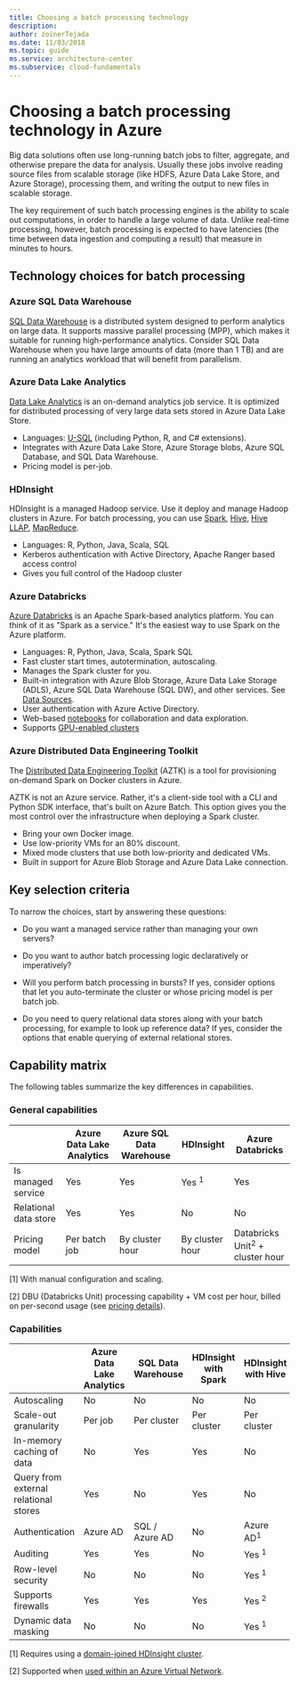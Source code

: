 ```yaml
---
title: Choosing a batch processing technology
description:
author: zoinerTejada
ms.date: 11/03/2018
ms.topic: guide
ms.service: architecture-center
ms.subservice: cloud-fundamentals
---
```


# Choosing a batch processing technology in Azure

Big data solutions often use long-running batch jobs to filter, aggregate, and otherwise prepare the data for analysis. Usually these jobs involve reading source files from scalable storage (like HDFS, Azure Data Lake Store, and Azure Storage), processing them, and writing the output to new files in scalable storage.

The key requirement of such batch processing engines is the ability to scale out computations, in order to handle a large volume of data. Unlike real-time processing, however, batch processing is expected to have latencies (the time between data ingestion and computing a result) that measure in minutes to hours.

## Technology choices for batch processing

### Azure SQL Data Warehouse

[SQL Data Warehouse](/azure/sql-data-warehouse/) is a distributed system designed to perform analytics on large data. It supports massive parallel processing (MPP), which makes it suitable for running high-performance analytics. Consider SQL Data Warehouse when you have large amounts of data (more than 1 TB) and are running an analytics workload that will benefit from parallelism.

### Azure Data Lake Analytics

[Data Lake Analytics](/azure/data-lake-analytics/data-lake-analytics-overview) is an on-demand analytics job service. It is optimized for distributed processing of very large data sets stored in Azure Data Lake Store.

- Languages: [U-SQL](/azure/data-lake-analytics/data-lake-analytics-u-sql-get-started) (including Python, R, and C# extensions).
- Integrates with Azure Data Lake Store, Azure Storage blobs, Azure SQL Database, and SQL Data Warehouse.
- Pricing model is per-job.

### HDInsight

HDInsight is a managed Hadoop service. Use it deploy and manage Hadoop clusters in Azure. For batch processing, you can use [Spark](/azure/hdinsight/spark/apache-spark-overview), [Hive](/azure/hdinsight/hadoop/hdinsight-use-hive), [Hive LLAP](/azure/hdinsight/interactive-query/apache-interactive-query-get-started), [MapReduce](/azure/hdinsight/hadoop/hdinsight-use-mapreduce).

- Languages: R, Python, Java, Scala, SQL
- Kerberos authentication with Active Directory, Apache Ranger based access control
- Gives you full control of the Hadoop cluster

### Azure Databricks

[Azure Databricks](/azure/azure-databricks/) is an Apache Spark-based analytics platform. You can think of it as "Spark as a service." It's the easiest way to use Spark on the Azure platform.

- Languages: R, Python, Java, Scala, Spark SQL
- Fast cluster start times, autotermination, autoscaling.
- Manages the Spark cluster for you.
- Built-in integration with Azure Blob Storage, Azure Data Lake Storage (ADLS), Azure SQL Data Warehouse (SQL DW), and other services. See [Data Sources](https://docs.azuredatabricks.net/spark/latest/data-sources/index.html).
- User authentication with Azure Active Directory.
- Web-based [notebooks](https://docs.azuredatabricks.net/user-guide/notebooks/index.html) for collaboration and data exploration.
- Supports [GPU-enabled clusters](https://docs.azuredatabricks.net/user-guide/clusters/gpu.html)

### Azure Distributed Data Engineering Toolkit

The [Distributed Data Engineering Toolkit](https://github.com/azure/aztk) (AZTK) is a tool for provisioning on-demand Spark on Docker clusters in Azure.

AZTK is not an Azure service. Rather, it's a client-side tool with a CLI and Python SDK interface, that's built on Azure Batch. This option gives you the most control over the infrastructure when deploying a Spark cluster.

- Bring your own Docker image.
- Use low-priority VMs for an 80% discount.
- Mixed mode clusters that use both low-priority and dedicated VMs.
- Built in support for Azure Blob Storage and Azure Data Lake connection.

## Key selection criteria

To narrow the choices, start by answering these questions:

- Do you want a managed service rather than managing your own servers?

- Do you want to author batch processing logic declaratively or imperatively?

- Will you perform batch processing in bursts? If yes, consider options that let you auto-terminate the cluster or whose pricing model is per batch job.

- Do you need to query relational data stores along with your batch processing, for example to look up reference data? If yes, consider the options that enable querying of external relational stores.

## Capability matrix

The following tables summarize the key differences in capabilities.

### General capabilities

<!-- markdownlint-disable MD033 -->

|                       | Azure Data Lake Analytics | Azure SQL Data Warehouse | HDInsight        | Azure Databricks                           |
| --------------------- | ------------------------- | ------------------------ | ---------------- | ------------------------------------------ |
| Is managed service    | Yes                       | Yes                      | Yes <sup>1</sup> | Yes                                        |
| Relational data store | Yes                       | Yes                      | No               | No                                         |
| Pricing model         | Per batch job             | By cluster hour          | By cluster hour  | Databricks Unit<sup>2</sup> + cluster hour |

[1] With manual configuration and scaling.

[2] DBU (Databricks Unit) processing capability + VM cost per hour, billed on per-second usage (see [pricing details](https://azure.microsoft.com/pricing/details/databricks/)).

### Capabilities

|                                       | Azure Data Lake Analytics | SQL Data Warehouse | HDInsight with Spark | HDInsight with Hive  | HDInsight with Hive LLAP | Azure Databricks |
| ------------------------------------- | ------------------------- | ------------------ | -------------------- | -------------------- | ------------------------ | ---------------- |
| Autoscaling                           | No                        | No                 | No                   | No                   | No                       | Yes              |
| Scale-out granularity                 | Per job                   | Per cluster        | Per cluster          | Per cluster          | Per cluster              | Per cluster      |
| In-memory caching of data             | No                        | Yes                | Yes                  | No                   | Yes                      | Yes              |
| Query from external relational stores | Yes                       | No                 | Yes                  | No                   | No                       | Yes              |
| Authentication                        | Azure AD                  | SQL / Azure AD     | No                   | Azure AD<sup>1</sup> | Azure AD<sup>1</sup>     | Azure AD         |
| Auditing                              | Yes                       | Yes                | No                   | Yes <sup>1</sup>     | Yes <sup>1</sup>         | Yes              |
| Row-level security                    | No                        | No                 | No                   | Yes <sup>1</sup>     | Yes <sup>1</sup>         | No               |
| Supports firewalls                    | Yes                       | Yes                | Yes                  | Yes <sup>2</sup>     | Yes <sup>2</sup>         | No               |
| Dynamic data masking                  | No                        | No                 | No                   | Yes <sup>1</sup>     | Yes <sup>1</sup>         | No               |

<!-- markdownlint-enable MD033 -->

[1] Requires using a [domain-joined HDInsight cluster](/azure/hdinsight/domain-joined/apache-domain-joined-introduction).

[2] Supported when [used within an Azure Virtual Network](/azure/hdinsight/hdinsight-extend-hadoop-virtual-network).
